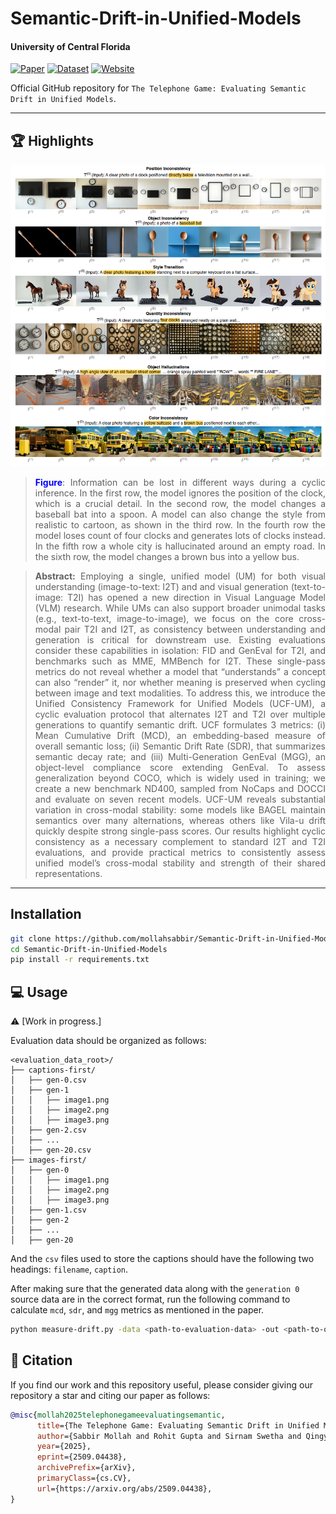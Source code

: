 # Semantic-Drift-in-Unified-Models

#### University of Central Florida

[![Paper](https://img.shields.io/badge/arXiv-Paper-<COLOR>.svg)](https://arxiv.org/pdf/2509.04438v1)
[![Dataset](https://img.shields.io/badge/Dataset-Access-<COLOR>)](./datasets/)
[![Website](https://img.shields.io/badge/Project-Website-87CEEB)]()

Official GitHub repository for  `The Telephone Game: Evaluating Semantic Drift in Unified Models`.

---

## 🏆 Highlights

![main figure](imgs/semantic_drift.png)
> <p align="justify"> <b> <span style="color: blue;">Figure</span></b>: Information can be lost in different ways during a cyclic inference. In the first row, the model ignores the position of the clock, which is a crucial detail. In the second row, the model changes a baseball bat into a spoon. A model can also change the style from realistic to cartoon, as shown in the third row. In the fourth row the model loses count of four clocks and generates lots of clocks instead. In the fifth row a whole city is hallucinated around an empty road. In the sixth row, the model changes a brown bus into a yellow bus.

> **<p align="justify"> Abstract:** Employing a single, unified model (UM) for both visual understanding (image-to-text: I2T) and and visual generation (text-to-image: T2I) has opened a new direction in Visual Language Model (VLM) research. While UMs can also support broader unimodal tasks (e.g., text-to-text, image-to-image), we focus on the core cross-modal pair T2I and I2T, as consistency between understanding and generation is critical for downstream use. Existing evaluations consider these capabilities in isolation: FID and GenEval for T2I, and benchmarks such as MME, MMBench for I2T. These single-pass metrics do not reveal whether a model that “understands” a concept can also “render” it, nor whether meaning is preserved when cycling between image and text modalities. To address this, we introduce the Unified Consistency Framework for Unified Models (UCF-UM), a cyclic evaluation protocol that alternates I2T and T2I over multiple generations to quantify semantic drift. UCF formulates 3 metrics: (i) Mean Cumulative Drift (MCD), an embedding-based measure of overall semantic loss; (ii) Semantic Drift Rate (SDR), that summarizes semantic decay rate; and (iii) Multi-Generation GenEval (MGG), an object-level compliance score extending GenEval. To assess generalization beyond COCO, which is widely used in training; we create a new benchmark ND400, sampled from NoCaps and DOCCI and evaluate on seven recent models. UCF-UM reveals substantial variation in cross-modal stability: some models like BAGEL maintain semantics over many alternations, whereas others like Vila-u drift quickly despite strong single-pass scores. Our results highlight cyclic consistency as a necessary complement to standard I2T and T2I evaluations, and provide practical metrics to consistently assess unified model’s cross-modal stability and strength of their shared representations.

---

## Installation

```bash
git clone https://github.com/mollahsabbir/Semantic-Drift-in-Unified-Models
cd Semantic-Drift-in-Unified-Models
pip install -r requirements.txt
```

## 💻 Usage 
⚠️ [Work in progress.]

Evaluation data should be organized as follows:
```
<evaluation_data_root>/
├── captions-first/
│   ├── gen-0.csv
│   ├── gen-1
│   │   ├── image1.png
│   │   ├── image2.png
│   │   ├── image3.png
│   ├── gen-2.csv
│   ├── ...
│   ├── gen-20.csv
├── images-first/
│   ├── gen-0
│   │   ├── image1.png
│   │   ├── image2.png
│   │   ├── image3.png
│   ├── gen-1.csv
│   ├── gen-2
│   ├── ...
│   ├── gen-20
```

And the `csv` files used to store the captions should have the following two headings: `filename`, `caption`.

After making sure that the generated data along with the `generation 0` source data are in the correct format, run the following command to calculate `mcd`, `sdr`, and `mgg` metrics as mentioned in the paper.

```bash
python measure-drift.py -data <path-to-evaluation-data> -out <path-to-output-folder>
```

## 📜 Citation
If you find our work and this repository useful, please consider giving our repository a star and citing our paper as follows:
```bibtex
@misc{mollah2025telephonegameevaluatingsemantic,
      title={The Telephone Game: Evaluating Semantic Drift in Unified Models}, 
      author={Sabbir Mollah and Rohit Gupta and Sirnam Swetha and Qingyang Liu and Ahnaf Munir and Mubarak Shah},
      year={2025},
      eprint={2509.04438},
      archivePrefix={arXiv},
      primaryClass={cs.CV},
      url={https://arxiv.org/abs/2509.04438}, 
}
```